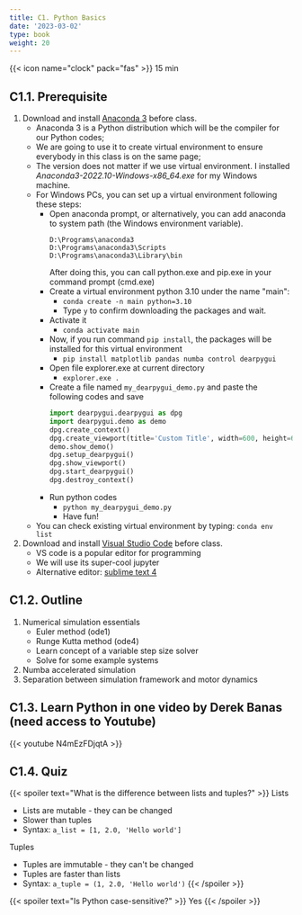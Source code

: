 ```yaml
---
title: C1. Python Basics
date: '2023-03-02'
type: book
weight: 20
---
```


<!--more-->

{{< icon name="clock" pack="fas" >}} 15 min

## C1.1. Prerequisite

1. Download and install [Anaconda 3](https://www.anaconda.com/) before class.
    - Anaconda 3 is a Python distribution which will be the compiler for our Python codes;
    - We are going to use it to create virtual environment to ensure everybody in this class is on the same page;
    - The version does not matter if we use virtual environment. I installed *Anaconda3-2022.10-Windows-x86_64.exe* for my Windows machine.
    - For Windows PCs, you can set up a virtual environment following these steps:
        - Open anaconda prompt, or alternatively, you can add anaconda to system path (the Windows environment variable).
            ```
            D:\Programs\anaconda3
            D:\Programs\anaconda3\Scripts
            D:\Programs\anaconda3\Library\bin
            ```
            After doing this, you can call python.exe and pip.exe in your command prompt (cmd.exe)
        - Create a virtual environment python 3.10 under the name "main":
            - `conda create -n main python=3.10`
            - Type `y` to confirm downloading the packages and wait.
        - Activate it
            - `conda activate main`
        - Now, if you run command `pip install`, the packages will be installed for this virtual environment
            - `pip install matplotlib pandas numba control dearpygui`
        - Open file explorer.exe at current directory
            - `explorer.exe .`
        - Create a file named `my_dearpygui_demo.py` and paste the following codes and save
            ```python
            import dearpygui.dearpygui as dpg
            import dearpygui.demo as demo
            dpg.create_context()
            dpg.create_viewport(title='Custom Title', width=600, height=600)
            demo.show_demo()
            dpg.setup_dearpygui()
            dpg.show_viewport()
            dpg.start_dearpygui()
            dpg.destroy_context()
            ```
        - Run python codes
            - `python my_dearpygui_demo.py`
            - Have fun!
    - You can check existing virtual environment by typing: `conda env list`
2. Download and install [Visual Studio Code](https://code.visualstudio.com/download) before class.
    - VS code is a popular editor for programming
    - We will use its super-cool jupyter 
    - Alternative editor: [sublime text 4](https://www.sublimetext.com/download)

## C1.2. Outline

1. Numerical simulation essentials
    - Euler method (ode1)
    - Runge Kutta method (ode4)
    - Learn concept of a variable step size solver
    - Solve for some example systems
2. Numba accelerated simulation
3. Separation between simulation framework and motor dynamics

<!-- 数值积分1阶4阶
可视化洛伦兹系统
numba加速
框架和电机模型分开
 -->




## C1.3. Learn Python in one video by Derek Banas (need access to Youtube)
{{< youtube N4mEzFDjqtA >}}















## C1.4. Quiz

{{< spoiler text="What is the difference between lists and tuples?" >}}
Lists

- Lists are mutable - they can be changed
- Slower than tuples
- Syntax: `a_list = [1, 2.0, 'Hello world']`

Tuples

- Tuples are immutable - they can't be changed
- Tuples are faster than lists 
- Syntax: `a_tuple = (1, 2.0, 'Hello world')`
{{< /spoiler >}}

{{< spoiler text="Is Python case-sensitive?" >}}
Yes
{{< /spoiler >}}
